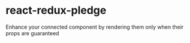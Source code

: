 # react-redux-pledge
Enhance your connected component by rendering them only when their props are guaranteed
